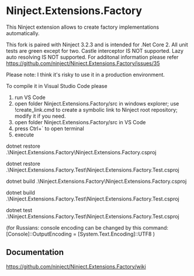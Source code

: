 # Ninject.Extensions.Factory

This Ninject extension allows to create factory implementations automatically.

This fork is paired with Ninject 3.2.3 and is intended for .Net Core 2. All unit tests are green except for two.
Castle interceptor IS NOT supported. Lazy<T> auto resolving IS NOT supported.
For additonal information please refer https://github.com/ninject/Ninject.Extensions.Factory/issues/35

Please note: I think it's risky to use it in a production environment.


To compile it in Visual Studio Code please
1) run VS Code
2) open folder Ninject.Extensions.Factory/src in windows explorer; use !create_link.cmd to create a symbolic link to Ninject root repository; modify it if you need.
3) open folder Ninject.Extensions.Factory/src in VS Code
4) press Ctrl+` to open terminal
5) execute

dotnet restore .\Ninject.Extensions.Factory\Ninject.Extensions.Factory.csproj

dotnet restore .\Ninject.Extensions.Factory.Test\Ninject.Extensions.Factory.Test.csproj

dotnet build .\Ninject.Extensions.Factory\Ninject.Extensions.Factory.csproj

dotnet build .\Ninject.Extensions.Factory.Test\Ninject.Extensions.Factory.Test.csproj

dotnet test .\Ninject.Extensions.Factory.Test\Ninject.Extensions.Factory.Test.csproj



(for Russians: console encoding can be changed by this command: [Console]::OutputEncoding = [System.Text.Encoding]::UTF8 )


## Documentation

https://github.com/ninject/Ninject.Extensions.Factory/wiki

